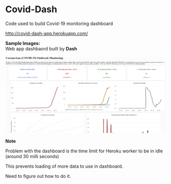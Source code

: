 # Covid-Dash

Code used to build Covid-19 monitoring dashboard </b>

http://covid-dash-app.herokuapp.com/

<b>Sample Images:<br/></b>
Web app dashbaord built by <b>Dash<b> </b>

<img src=https://github.com/hkbtotw/Covid-Dash/blob/master/Demo_dashboard_01.JPG alt="Analog" width="900"/>

<b>Note</b></b>
<p>Problem with the dashboard is the time limit for Heroku worker to be in idle (around 30 milli seconds) </p>
<p>This prevents loading of more data to use in dashboard. </p>
<p>Need to figure out how to do it. </p>
